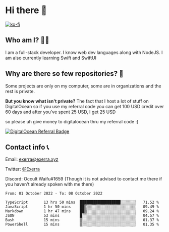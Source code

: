 # Hi there 👋
<!--<img valign="middle" align="right" src="https://cdn.exerra.xyz/png/linus_lick_wood.png" width="300px" alt="exerra pfp"/>-->
    
[![ko-fi](https://www.ko-fi.com/img/githubbutton_sm.svg)](https://ko-fi.com/X8X130H96)
## Who am I? 🙋‍♀️
I am a full-stack developer. I know web dev languages along with NodeJS. I am also currently learning Swift and SwiftUI
## Why are there so few repositories? 🤔
Some projects are only on my computer, some are in organizations and the rest is private.

**But you know what isn't private?** The fact that I host a lot of stuff on DigitalOcean so if you use my referral code you can get 100 USD credit over 60 days and after you've spent 25 USD, I get 25 USD

so please uh give money to digitalocean thru my referral code :)

[![DigitalOcean Referral Badge](https://web-platforms.sfo2.digitaloceanspaces.com/WWW/Badge%203.svg)](https://www.digitalocean.com/?refcode=724deb483716&utm_campaign=Referral_Invite&utm_medium=Referral_Program&utm_source=badge)
## Contact info 📞
Email: [exerra@exerra.xyz](mailto:exerra@exerra.xyz)

Twitter: [@Exerra](https://twitter.com/exerra)

Discord: Occult Waifu#1659 (Though it is not advised to contact me there if you haven't already spoken with me there)

<!--
<a href="https://status.exerra.xyz" id="freshstatus-badge-root"
  data-banner-style="compact">
  <img src="https://public-api.freshstatus.io/v1/public/badge.svg/?badge=0b9b52df-6e1d-4d16-b836-5595b35bcef8" />
    </a>
-->

<!--START_SECTION:waka-->

```text
From: 01 October 2022 - To: 08 October 2022

TypeScript       13 hrs 50 mins  ██████████████████░░░░░░░   71.52 %
JavaScript       1 hr 50 mins    ██▒░░░░░░░░░░░░░░░░░░░░░░   09.49 %
Markdown         1 hr 47 mins    ██▒░░░░░░░░░░░░░░░░░░░░░░   09.24 %
JSON             53 mins         █░░░░░░░░░░░░░░░░░░░░░░░░   04.57 %
Bash             15 mins         ▒░░░░░░░░░░░░░░░░░░░░░░░░   01.37 %
PowerShell       15 mins         ▒░░░░░░░░░░░░░░░░░░░░░░░░   01.35 %
```

<!--END_SECTION:waka-->
    
<!--
![Exerra's Github profile statistics](https://github.stats.exerra.xyz/api?username=Exerra&show_icons=true&theme=buefy&include_all_commits=true&count_private=true)
![Exerra's language statistics](https://github.stats.exerra.xyz/api/top-langs/?username=Exerra&layout=compact)
-->
